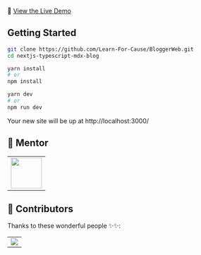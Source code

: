 👀 [View the Live Demo](http://blogger-web.vercel.app/)

## Getting Started

```bash
git clone https://github.com/Learn-For-Cause/BloggerWeb.git
cd nextjs-typescript-mdx-blog

yarn install
# or
npm install

yarn dev
# or
npm run dev
```

Your new site will be up at http://localhost:3000/

## 🌟 Mentor

<table>
	<tr>
		<td>
			<a href="https://github.com/Debashish-hub">
  				<img src="https://avatars.githubusercontent.com/u/56837936?s=400&u=28d2a36ae98269f6439110ea1c10edafa96d6d8e&v=4" width="70px"/>
			</a>
		</td>
	</tr>
</table>

## 🌟 Contributors

Thanks to these wonderful people ✨✨:

<table>
	<tr>
		<td>
			<a href="https://github.com/Learn-For-Cause/BloggerWeb/contributors">
  				<img src="https://contrib.rocks/image?repo=Learn-For-Cause/BloggerWeb" />
			</a>
		</td>
	</tr>
</table>
